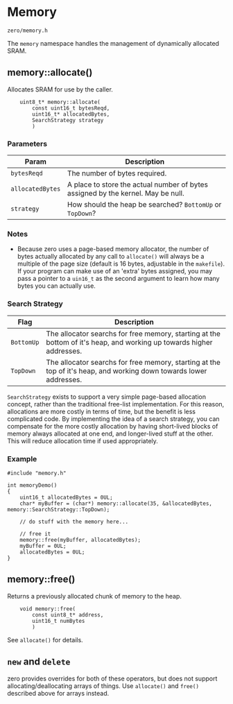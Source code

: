 # Memory
```zero/memory.h```

The ```memory``` namespace handles the management of dynamically allocated SRAM.

## memory::allocate()
Allocates SRAM for use by the caller.

```
    uint8_t* memory::allocate(
        const uint16_t bytesReqd,
        uint16_t* allocatedBytes,
        SearchStrategy strategy
        )
```
### Parameters
|Param|Description|
|-----|-----------|
|```bytesReqd```|The number of bytes required.|
|```allocatedBytes```|A place to store the actual number of bytes assigned by the kernel. May be null.|
|```strategy```|How should the heap be searched? ```BottomUp``` or ```TopDown```?|

### Notes
- Because zero uses a page-based memory allocator, the number of bytes actually allocated by any call to ```allocate()``` will always be a multiple of the page size (default is 16 bytes, adjustable in the ```makefile```). If your program can make use of an 'extra' bytes assigned, you may pass a pointer to a ```uin16_t``` as the second argument to learn how many bytes you can actually use.

### Search Strategy

|Flag|Description|
|----|-----------|
|```BottomUp```|The allocator searchs for free memory, starting at the bottom of it's heap, and working up towards higher addresses.|
|```TopDown```|The allocator searchs for free memory, starting at the top of it's heap, and working down towards lower addresses.|

```SearchStrategy``` exists to support a very simple page-based allocation concept, rather than the traditional free-list implementation. For this reason, allocations are more costly in terms of time, but the benefit is less complicated code. By implementing the idea of a search strategy, you can compensate for the more costly allocation by having short-lived blocks of memory always allocated at one end, and longer-lived stuff at the other. This will reduce allocation time if used appropriately.

### Example
```
#include "memory.h"

int memoryDemo()
{
    uint16_t allocatedBytes = 0UL;
    char* myBuffer = (char*) memory::allocate(35, &allocatedBytes, memory::SearchStrategy::TopDown);

    // do stuff with the memory here...

    // free it
    memory::free(myBuffer, allocatedBytes);
    myBuffer = 0UL;
    allocatedBytes = 0UL;
}
```

## memory::free()
Returns a previously allocated chunk of memory to the heap.
```
    void memory::free(
        const uint8_t* address,
        uint16_t numBytes
        )
```
See ```allocate()``` for details.

## ```new``` and ```delete```
zero provides overrides for both of these operators, but does not support allocating/deallocating arrays of things. Use ```allocate()``` and ```free()``` described above for arrays instead.
